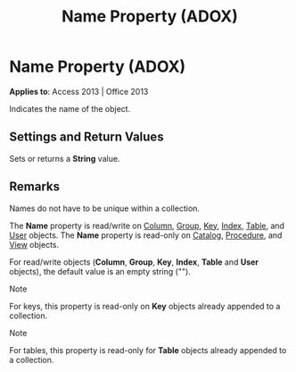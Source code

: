 ﻿---
title: Name Property (ADOX)
TOCTitle: Name Property (ADOX)
ms:assetid: c92a3b2b-6e3f-1ed9-c7be-bf348a0737af
ms:mtpsurl: https://msdn.microsoft.com/en-us/library/JJ249979(v=office.15)
ms:contentKeyID: 48547674
ms.date: 09/18/2015
mtps_version: v=office.15
---

# Name Property (ADOX)


**Applies to**: Access 2013 | Office 2013

Indicates the name of the object.

## Settings and Return Values

Sets or returns a **String** value.

## Remarks

Names do not have to be unique within a collection.

The **Name** property is read/write on [Column](column-object-adox.md), [Group](group-object-adox.md), [Key](key-object-adox.md), [Index](index-object-adox.md), [Table](table-object-adox.md), and [User](user-object-adox.md) objects. The **Name** property is read-only on [Catalog](catalog-object-adox.md), [Procedure](procedure-object-adox.md), and [View](view-object-adox.md) objects.

For read/write objects (**Column**, **Group**, **Key**, **Index**, **Table** and **User** objects), the default value is an empty string ("").


> [!NOTE]
> <P>For keys, this property is read-only on <STRONG>Key</STRONG> objects already appended to a collection.</P>




> [!NOTE]
> <P>For tables, this property is read-only for <STRONG>Table</STRONG> objects already appended to a collection.</P>


